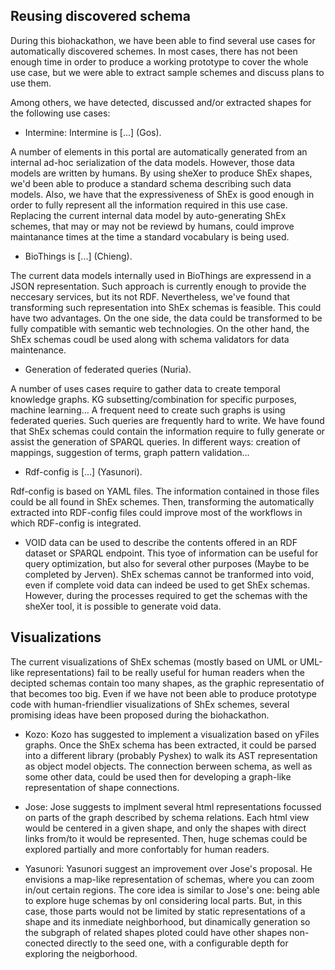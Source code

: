 Reusing discovered schema
--------------------------

During this biohackathon, we have been able to find several use cases for automatically discovered schemes. In most cases, there has not been enough time in order to produce a working prototype to cover the whole use case, but we were able to extract sample schemes and discuss plans to use them.

Among others, we have detected, discussed and/or extracted shapes for the following use cases:

- Intermine: Intermine is [...] (Gos). 

A number of elements in this portal are automatically generated from an internal ad-hoc serialization of the data models. However, those data models are written by humans. By using sheXer to produce ShEx shapes, we'd been able to produce a standard schema describing such data models. Also, we have that the expressiveness of ShEx is good enough in order to fully represent all the information required in this use case. Replacing the current internal data model by auto-generating ShEx schemes, that may or may not be reviewd by humans, could improve maintanance times at the time a standard vocabulary is being used.

- BioThings is [...] (Chieng).

The current data models internally used in BioThings are expressend in a JSON representation. Such approach is currently enough to provide the neccesary services, but its not RDF. Nevertheless, we've found that transforming such representation into ShEx schemas is feasible. This could have two advantages. On the one side, the data could be transformed to be fully compatible with semantic web technologies. On the other hand, the ShEx schemas coudl be used along with schema validators for data maintenance.

- Generation of federated queries (Nuria). 

A number of uses cases require to gather data to create temporal knowledge graphs. KG subsetting/combination for specific purposes, machine learning... A frequent need to create such graphs is using federated queries. Such queries are frequently hard to write. We have found that ShEx schemas could contain the information require to fully generate or assist the generation of SPARQL queries. In different ways: creation of mappings, suggestion of terms, graph pattern validation...

- Rdf-config is [...] (Yasunori).

Rdf-config is based on YAML files. The information contained in those files could be all found in ShEx schemes. Then, transforming the automatically extracted into RDF-config files could improve most of the workflows in which RDF-config is integrated.

- VOID data can be used to describe the contents offered in an RDF dataset or SPARQL endpoint. This tyoe of information can be useful for query optimization, but also for several other purposes (Maybe to be completed by Jerven). ShEx schemas cannot be tranformed into void, even if complete void data can indeed be used to get ShEx schemas. However, during the processes required to get the schemas with the sheXer tool, it is possible to generate void data.


Visualizations
--------------

The current visualizations of ShEx schemas (mostly based on UML or UML-like representations) fail to be really useful for human readers when the decipted schemas contain too many shapes, as the graphic representatio of that becomes too big. Even if we have not been able to produce prototype code with human-friendlier visualizations of ShEx schemes, several promising ideas have been proposed during the biohackathon.

- Kozo: Kozo has suggested to implement a visualization based on yFiles graphs. Once the ShEx schema has been extracted, it could be parsed into a different library (probably Pyshex) to walk its AST representation as object model objects. The connection berween schema, as well as some other data, could be used then for developing a graph-like representation of shape connections.
  
- Jose: Jose suggests to implment several html representations focussed on parts of the graph described by schema relations. Each html view would be centered in a given shape, and only the shapes with direct links from/to it would be represented. Then, huge schemas could be explored partially and more confortably for human readers.
  
- Yasunori: Yasunori suggest an improvement over Jose's proposal. He envisions a map-like representation of schemas, where you can zoom in/out certain regions. The core idea is similar to Jose's one: being able to explore huge schemas by onl considering local parts. But, in this case, those parts would not be limited by static representations of a shape and its inmediate neighborhood, but dinamically generation so the subgraph of related shapes ploted could have other shapes non-conected directly to the seed one, with a configurable depth for exploring the neigborhood. 

